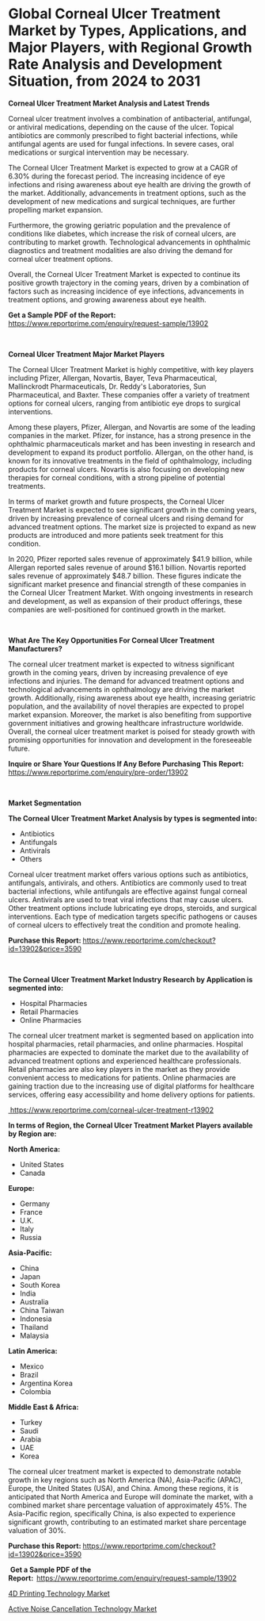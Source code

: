 <p><h1>Global Corneal Ulcer Treatment Market by Types, Applications, and Major Players, with Regional Growth Rate Analysis and Development Situation, from 2024 to 2031</h1></p><p><strong>Corneal Ulcer Treatment Market Analysis and Latest Trends</strong></p>
<p><p>Corneal ulcer treatment involves a combination of antibacterial, antifungal, or antiviral medications, depending on the cause of the ulcer. Topical antibiotics are commonly prescribed to fight bacterial infections, while antifungal agents are used for fungal infections. In severe cases, oral medications or surgical intervention may be necessary.</p><p>The Corneal Ulcer Treatment Market is expected to grow at a CAGR of 6.30% during the forecast period. The increasing incidence of eye infections and rising awareness about eye health are driving the growth of the market. Additionally, advancements in treatment options, such as the development of new medications and surgical techniques, are further propelling market expansion.</p><p>Furthermore, the growing geriatric population and the prevalence of conditions like diabetes, which increase the risk of corneal ulcers, are contributing to market growth. Technological advancements in ophthalmic diagnostics and treatment modalities are also driving the demand for corneal ulcer treatment options.</p><p>Overall, the Corneal Ulcer Treatment Market is expected to continue its positive growth trajectory in the coming years, driven by a combination of factors such as increasing incidence of eye infections, advancements in treatment options, and growing awareness about eye health.</p></p>
<p><strong>Get a Sample PDF of the Report:&nbsp;</strong> <a href="https://www.reportprime.com/enquiry/request-sample/13902">https://www.reportprime.com/enquiry/request-sample/13902</a></p>
<p>&nbsp;</p>
<p><strong>Corneal Ulcer Treatment Major Market Players</strong></p>
<p><p>The Corneal Ulcer Treatment Market is highly competitive, with key players including Pfizer, Allergan, Novartis, Bayer, Teva Pharmaceutical, Mallinckrodt Pharmaceuticals, Dr. Reddy's Laboratories, Sun Pharmaceutical, and Baxter. These companies offer a variety of treatment options for corneal ulcers, ranging from antibiotic eye drops to surgical interventions.</p><p>Among these players, Pfizer, Allergan, and Novartis are some of the leading companies in the market. Pfizer, for instance, has a strong presence in the ophthalmic pharmaceuticals market and has been investing in research and development to expand its product portfolio. Allergan, on the other hand, is known for its innovative treatments in the field of ophthalmology, including products for corneal ulcers. Novartis is also focusing on developing new therapies for corneal conditions, with a strong pipeline of potential treatments.</p><p>In terms of market growth and future prospects, the Corneal Ulcer Treatment Market is expected to see significant growth in the coming years, driven by increasing prevalence of corneal ulcers and rising demand for advanced treatment options. The market size is projected to expand as new products are introduced and more patients seek treatment for this condition.</p><p>In 2020, Pfizer reported sales revenue of approximately $41.9 billion, while Allergan reported sales revenue of around $16.1 billion. Novartis reported sales revenue of approximately $48.7 billion. These figures indicate the significant market presence and financial strength of these companies in the Corneal Ulcer Treatment Market. With ongoing investments in research and development, as well as expansion of their product offerings, these companies are well-positioned for continued growth in the market.</p></p>
<p>&nbsp;</p>
<p><strong>What Are The Key Opportunities For Corneal Ulcer Treatment Manufacturers?</strong></p>
<p><p>The corneal ulcer treatment market is expected to witness significant growth in the coming years, driven by increasing prevalence of eye infections and injuries. The demand for advanced treatment options and technological advancements in ophthalmology are driving the market growth. Additionally, rising awareness about eye health, increasing geriatric population, and the availability of novel therapies are expected to propel market expansion. Moreover, the market is also benefiting from supportive government initiatives and growing healthcare infrastructure worldwide. Overall, the corneal ulcer treatment market is poised for steady growth with promising opportunities for innovation and development in the foreseeable future.</p></p>
<p><strong>Inquire or Share Your Questions If Any Before Purchasing This Report:</strong> <a href="https://www.reportprime.com/enquiry/pre-order/13902">https://www.reportprime.com/enquiry/pre-order/13902</a></p>
<p>&nbsp;</p>
<p><strong>Market Segmentation</strong></p>
<p><strong>The Corneal Ulcer Treatment Market Analysis by types is segmented into:</strong></p>
<p><ul><li>Antibiotics</li><li>Antifungals</li><li>Antivirals</li><li>Others</li></ul></p>
<p><p>Corneal ulcer treatment market offers various options such as antibiotics, antifungals, antivirals, and others. Antibiotics are commonly used to treat bacterial infections, while antifungals are effective against fungal corneal ulcers. Antivirals are used to treat viral infections that may cause ulcers. Other treatment options include lubricating eye drops, steroids, and surgical interventions. Each type of medication targets specific pathogens or causes of corneal ulcers to effectively treat the condition and promote healing.</p></p>
<p><strong>Purchase this Report:&nbsp;</strong><a href="https://www.reportprime.com/checkout?id=13902&price=3590">https://www.reportprime.com/checkout?id=13902&price=3590</a></p>
<p>&nbsp;</p>
<p><strong>The Corneal Ulcer Treatment Market Industry Research by Application is segmented into:</strong></p>
<p><ul><li>Hospital Pharmacies</li><li>Retail Pharmacies</li><li>Online Pharmacies</li></ul></p>
<p><p>The corneal ulcer treatment market is segmented based on application into hospital pharmacies, retail pharmacies, and online pharmacies. Hospital pharmacies are expected to dominate the market due to the availability of advanced treatment options and experienced healthcare professionals. Retail pharmacies are also key players in the market as they provide convenient access to medications for patients. Online pharmacies are gaining traction due to the increasing use of digital platforms for healthcare services, offering easy accessibility and home delivery options for patients.</p></p>
<p><a href="https://www.reportprime.com/corneal-ulcer-treatment-r13902">&nbsp;https://www.reportprime.com/corneal-ulcer-treatment-r13902</a></p>
<p><strong>In terms of Region, the Corneal Ulcer Treatment Market Players available by Region are:</strong></p>
<p>
    <p> <strong> North America: </strong>
        <ul>
            <li>United States</li>
            <li>Canada</li>
        </ul>
        </p> 
    <p> <strong> Europe: </strong>
        <ul>
            <li>Germany</li>
            <li>France</li>
            <li>U.K.</li>
            <li>Italy</li>
            <li>Russia</li>
        </ul>
        </p> 
    <p> <strong> Asia-Pacific: </strong>
        <ul>
            <li>China</li>
            <li>Japan</li>
            <li>South Korea</li>
            <li>India</li>
            <li>Australia</li>
            <li>China Taiwan</li>
            <li>Indonesia</li>
            <li>Thailand</li>
            <li>Malaysia</li>
        </ul>
        </p> 
    <p> <strong> Latin America: </strong>
        <ul>
            <li>Mexico</li>
            <li>Brazil</li>
            <li>Argentina Korea</li>
            <li>Colombia</li>
        </ul>
        </p> 
    <p> <strong> Middle East & Africa: </strong>
        <ul>
            <li>Turkey</li>
            <li>Saudi</li>
            <li>Arabia</li>
            <li>UAE</li>
            <li>Korea</li>
        </ul>
    </p>
    </p>
<p><p>The corneal ulcer treatment market is expected to demonstrate notable growth in key regions such as North America (NA), Asia-Pacific (APAC), Europe, the United States (USA), and China. Among these regions, it is anticipated that North America and Europe will dominate the market, with a combined market share percentage valuation of approximately 45%. The Asia-Pacific region, specifically China, is also expected to experience significant growth, contributing to an estimated market share percentage valuation of 30%.</p></p>
<p><strong>Purchase this Report: </strong><a href="https://www.reportprime.com/checkout?id=13902&price=3590">https://www.reportprime.com/checkout?id=13902&price=3590</a></p>
<p>&nbsp;<strong>Get a Sample PDF of the Report:&nbsp;&nbsp;</strong><a href="https://www.reportprime.com/enquiry/request-sample/13902">https://www.reportprime.com/enquiry/request-sample/13902</a></p>
<p><strong></strong></p>
<p><p><a href="https://github.com/dringals/Market-Research-Report-List-5/blob/main/4d-printing-technology-market.md">4D Printing Technology Market</a></p><p><a href="https://github.com/lbird53714/Market-Research-Report-List-6/blob/main/active-noise-cancellation-technology-market.md">Active Noise Cancellation Technology Market</a></p></p>